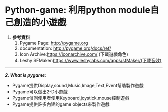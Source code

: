 # Python-game: 利用python module自己創造的小遊戲

 1. **參考資料**
    1. Pygame Page: http://pygame.org
    2. documentation: http://pygame.org/docs/ref/
    3. Icon Archive:https://iconarchive.com/ (下載遊戲角色)
    4. Leshy SFMaker:https://www.leshylabs.com/apps/sfMaker/(下載音效)
    
    
  ------

**_2. What is pygame_**:
  * Pygame提供Display,sound,Music,Image,Text,Event幫助製作遊戲
  * Pygame可以做出2-D小遊戲
  * Pygame偵測使用者使用Keyboard,joystick,mouse控制遊戲
  * Pygame提供許多內建的game objects來製作遊戲
     
